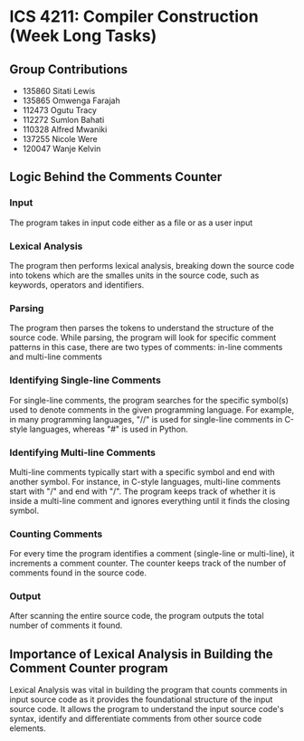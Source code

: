 # ICS 4211: Compiler Construction (Week Long Tasks)
## Group Contributions
- 135860 Sitati Lewis
- 135865 Omwenga Farajah
- 112473 Ogutu Tracy
- 112272 Sumlon Bahati
- 110328 Alfred Mwaniki
- 137255 Nicole Were
- 120047 Wanje Kelvin

## Logic Behind the Comments Counter
### Input
The program takes in input code either as a file or as a user input

### Lexical Analysis
The program then performs lexical analysis, breaking down the source code into tokens which are the smalles units in the source code, such as keywords, operators and identifiers.

### Parsing
The program then parses the tokens to understand the structure of the source code. While parsing, the program will look for specific comment patterns in this case, there are two types of comments: in-line comments and multi-line comments

### Identifying Single-line Comments
For single-line comments, the program searches for the specific symbol(s) used to denote comments in the given programming language. For example, in many programming languages, "//" is used for single-line comments in C-style languages, whereas "#" is used in Python.

### Identifying Multi-line Comments
Multi-line comments typically start with a specific symbol and end with another symbol. For instance, in C-style languages, multi-line comments start with "/" and end with "/". The program keeps track of whether it is inside a multi-line comment and ignores everything until it finds the closing symbol.

### Counting Comments
For every time the program identifies a comment (single-line or multi-line), it increments a comment counter. The counter keeps track of the number of comments found in the source code.

### Output
After scanning the entire source code, the program outputs the total number of comments it found.

## Importance of Lexical Analysis in Building the Comment Counter program
Lexical Analysis was vital in building the program that counts comments in input source code as it provides the foundational structure of the input source code. It allows the program to understand the input source code's syntax, identify and differentiate comments from other source code elements.